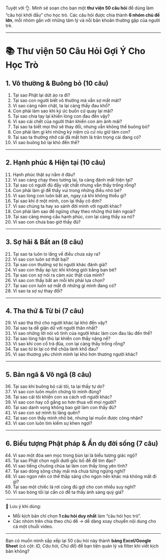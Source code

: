 Tuyệt vời 👌. Mình sẽ soạn cho bạn một **thư viện 50 câu hỏi** để dùng làm “câu hỏi khởi đầu” cho học trò. Các câu hỏi được chia thành **6 nhóm chủ đề lớn**, mỗi nhóm gắn với những tâm lý và nỗi băn khoăn thường gặp của người trẻ.

---

# 📚 Thư viện 50 Câu Hỏi Gợi Ý Cho Học Trò

## 1. Vô thường & Buông bỏ (10 câu)

1. Tại sao Phật lại dứt áo ra đi?
2. Tại sao con người biết vô thường mà vẫn sợ mất mát?
3. Vì sao càng nắm chặt, ta lại càng thấy đau khổ?
4. Con phải làm sao khi ký ức buồn cứ quay lại mãi?
5. Tại sao chia tay lại khiến lòng con đau đến vậy?
6. Vì sao cái chết của người thân khiến con ám ảnh mãi?
7. Tại sao ta biết mọi thứ sẽ thay đổi, nhưng vẫn không thể buông bỏ?
8. Con phải làm gì khi những kỷ niệm cũ cứ níu giữ tâm con?
9. Tại sao ta thường nhớ cái đã mất hơn là trân trọng cái đang có?
10. Vì sao buông bỏ lại khó đến thế?

---

## 2. Hạnh phúc & Hiện tại (10 câu)

11. Hạnh phúc thật sự nằm ở đâu?
12. Vì sao càng chạy theo tương lai, ta càng đánh mất hiện tại?
13. Tại sao có người đủ đầy vật chất nhưng vẫn thấy trống rỗng?
14. Con phải làm gì để thấy vui trong những điều nhỏ bé?
15. Vì sao lòng con luôn bất an, ngay cả khi không thiếu gì?
16. Tại sao khi ở một mình, con lại thấy cô đơn?
17. Vì sao chúng ta hay so sánh đời mình với người khác?
18. Con phải làm sao để ngừng chạy theo những thứ bên ngoài?
19. Tại sao càng mong cầu hạnh phúc, con lại càng thấy xa nó?
20. Vì sao con chưa bao giờ thấy đủ?

---

## 3. Sợ hãi & Bất an (8 câu)

21. Tại sao ta luôn lo lắng về điều chưa xảy ra?
22. Vì sao con luôn sợ thất bại?
23. Tại sao con thường sợ bị người khác đánh giá?
24. Vì sao con thấy áp lực khi không giỏi bằng bạn bè?
25. Tại sao con sợ nói ra cảm xúc thật của mình?
26. Vì sao con thấy bất an mỗi khi phải lựa chọn?
27. Tại sao con luôn sợ mất đi những gì mình đang có?
28. Vì sao ta sợ sự thay đổi?

---

## 4. Tha thứ & Từ bi (7 câu)

29. Vì sao tha thứ cho người khác lại khó đến vậy?
30. Tại sao ta dễ giận dữ với người thân nhất?
31. Vì sao những lời nói vô tình của người khác làm con đau lâu đến thế?
32. Tại sao lòng hận thù lại khiến con thấy nặng nề?
33. Vì sao khi con cố trả đũa, con lại càng thấy trống rỗng?
34. Tại sao từ bi lại có thể chữa lành khổ đau?
35. Vì sao thương yêu chính mình lại khó hơn thương người khác?

---

## 5. Bản ngã & Vô ngã (8 câu)

36. Tại sao khi buông bỏ cái tôi, ta lại thấy tự do?
37. Vì sao con luôn muốn chứng tỏ mình đúng?
38. Tại sao cái tôi khiến con xa cách với người khác?
39. Vì sao con hay cố gắng so hơn thua với mọi người?
40. Tại sao danh vọng không bao giờ làm con thấy đủ?
41. Vì sao con sợ mình bị lãng quên?
42. Tại sao con thấy mình nhỏ bé, nhưng lại muốn được công nhận?
43. Vì sao con luôn tìm kiếm sự khen ngợi?

---

## 6. Biểu tượng Phật pháp & Ẩn dụ đời sống (7 câu)

44. Vì sao một đóa sen mọc trong bùn lại là biểu tượng giác ngộ?
45. Tại sao Phật chọn ngồi dưới gốc bồ đề để tìm đạo?
46. Vì sao tiếng chuông chùa lại làm con thấy lòng yên tĩnh?
47. Tại sao dòng sông chảy mãi mà chưa từng ngừng nghỉ?
48. Vì sao ngọn nến có thể thắp sáng cho ngọn nến khác mà không mất đi gì?
49. Tại sao một chiếc lá rơi cũng đủ gợi cho con nhiều suy nghĩ?
50. Vì sao bóng tối lại cần có để ta thấy ánh sáng quý giá?

---

📌 Lưu ý khi dùng:

* Mỗi kịch bản chỉ chọn **1 câu hỏi duy nhất** làm “câu hỏi học trò”.
* Các nhóm trên chia theo chủ đề → dễ dàng xoay chuyển nội dung cho cả một chuỗi video.

---

Bạn có muốn mình sắp xếp lại 50 câu hỏi này thành **bảng Excel/Google Sheet** (có cột: *ID, Câu hỏi, Chủ đề*) để bạn tiện quản lý và filter khi viết kịch bản không?
